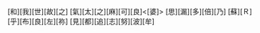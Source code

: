 [和][我][世][故][之] [氣][太][之][麻][可][良]<[婆]> [思][漏][多][倍][乃] [蘇][Ｒ][乎][布][良][左][祢] [見][都][追][志][努][波][牟]
